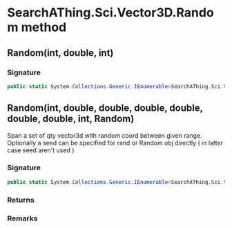 # SearchAThing.Sci.Vector3D.Random method
## Random(int, double, int)
### Signature
```csharp
public static System.Collections.Generic.IEnumerable<SearchAThing.Sci.Vector3D> Random(int N, double L, int seed = 0)
```
## Random(int, double, double, double, double, double, double, int, Random)
Span a set of qty vector3d with random coord between given range.
            Optionally a seed can be specified for rand or Random obj directly ( in latter case seed aren't used )

### Signature
```csharp
public static System.Collections.Generic.IEnumerable<SearchAThing.Sci.Vector3D> Random(int qty, double xmin, double xmax, double ymin, double ymax, double zmin, double zmax, int seed = 0, Random random = null)
```
### Returns

### Remarks

